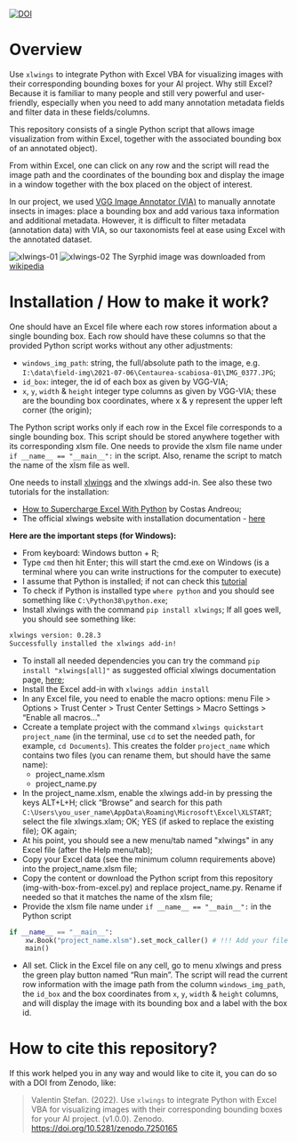 [![DOI](https://zenodo.org/badge/557367197.svg)](https://zenodo.org/badge/latestdoi/557367197)

# Overview

Use `xlwings` to integrate Python with Excel VBA for visualizing images with their corresponding bounding boxes for your AI project. 
Why still Excel? Because it is familiar to many people and still very powerful and user-friendly, especially when you need to add many annotation metadata fields and filter data in these fields/columns.

This repository consists of a single Python script that allows image visualization from within Excel, together with the associated bounding box of an annotated object).

From within Excel, one can click on any row and the script will read the image path and the coordinates of the bounding box and display the image in a window together with the box placed on the object of interest.

In our project, we used [VGG Image Annotator (VIA)](https://www.robots.ox.ac.uk/~vgg/software/via/) to manually annotate insects in images: place a bounding box and add various taxa information and additional metadata. However, it is difficult to filter metadata (annotation data) with VIA, so our taxonomists feel at ease using Excel with the annotated dataset.

![xlwings-01](https://user-images.githubusercontent.com/14074269/197849882-fc5bba75-7ac2-48e9-b0be-c67fd173342e.jpg)
![xlwings-02](https://user-images.githubusercontent.com/14074269/197849897-1cb8b94e-bf4b-4aed-a6ae-cd9bb4b23f4d.jpg)
The Syrphid image was downloaded from [wikipedia](https://en.wikipedia.org/wiki/Hover_fly#/media/File:ComputerHotline_-_Syrphidae_sp._(by)_(3).jpg)

# Installation / How to make it work?

One should have an Excel file where each row stores information about a single bounding box.
Each row should have these columns so that the provided Python script works without any other adjustments:

- `windows_img_path`: string, the full/absolute path to the image, e.g. `I:\data\field-img\2021-07-06\Centaurea-scabiosa-01\IMG_0377.JPG`;
- `id_box`: integer, the id of each box as given by VGG-VIA; 
- `x`, `y`, `width` & `height` integer type columns as given by VGG-VIA; these are the bounding box coordinates, where x & y represent the upper left corner (the origin);

The Python script works only if each row in the Excel file corresponds to a single bounding box.
This script should be stored anywhere together with its corresponding xlsm file.
One needs to provide the xlsm file name under `if __name__ == "__main__":` in the script.
Also, rename the script to match the name of the xlsm file as well.

One needs to install [xlwings](https://docs.xlwings.org/en/latest/) and the xlwings add-in. See also these two tutorials for the installation:

- [How to Supercharge Excel With Python](https://towardsdatascience.com/how-to-supercharge-excel-with-python-726b0f8e22c2) by Costas Andreou;
- The official xlwings website with installation documentation - [here](https://docs.xlwings.org/en/latest/installation.html)

**Here are the important steps (for Windows):**

- From keyboard: Windows button + R;
- Type `cmd` then hit Enter; this will start the cmd.exe on Windows (is a terminal where you can write instructions for the computer to execute)
- I assume that Python is installed; if not can check this [tutorial](https://www.digitalocean.com/community/tutorials/install-python-windows-10)
- To check if Python is installed type `where python` and you should see something like `C:\Python38\python.exe`;
- Install xlwings with the command `pip install xlwings`; If all goes well, you should see something like:
```sh
xlwings version: 0.28.3
Successfully installed the xlwings add-in!
```
- To install all needed dependencies you can try the command `pip install "xlwings[all]"` as suggested official xlwings documentation page, [here](https://docs.xlwings.org/en/latest/installation.html#optional-dependencies);
- Install the Excel add-in with `xlwings addin install`
- In any Excel file, you need to enable the macro options: menu File > Options > Trust Center > Trust Center Settings > Macro Settings > “Enable all macros..."
- Ccreate a template project with the command `xlwings quickstart project_name` (in the terminal, use `cd` to set the needed path, for example, `cd Documents`). This creates the folder `project_name` which contains two files (you can rename them, but should have the same name): 
  - project_name.xlsm
  - project_name.py
- In the project_name.xlsm, enable the xlwings add-in by pressing the keys ALT+L+H; click “Browse” and search for this path `C:\Users\you_user_name\AppData\Roaming\Microsoft\Excel\XLSTART`; select the file xlwings.xlam; OK; YES (if asked to replace the existing file); OK again;
- At his point, you should see a new menu/tab named "xlwings" in any Excel file (after the Help menu/tab); 
- Copy your Excel data (see the minimum column requirements above) into the project_name.xlsm file;
- Copy the content or download the Python script from this repository (img-with-box-from-excel.py) and replace project_name.py. Rename if needed so that it matches the name of the xlsm file;
- Provide the xlsm file name under `if __name__ == "__main__":` in the Python script
```python
if __name__ == "__main__":
    xw.Book("project_name.xlsm").set_mock_caller() # !!! Add your file name
    main()
```
- All set. Click in the Excel file on any cell, go to menu xlwings and press the green play button named “Run main”. The script will read the current row information with the image path from the column `windows_img_path`, the `id_box` and the box coordinates from `x`, `y`, `width` & `height` columns, and will display the image with its bounding box and a label with the box id.

# How to cite this repository?

If this work helped you in any way and would like to cite it, you can do so with a DOI from Zenodo, like:

> Valentin Ștefan. (2022). Use `xlwings` to integrate Python with Excel VBA for visualizing images with their corresponding bounding boxes for your AI project. (v1.0.0). Zenodo. https://doi.org/10.5281/zenodo.7250165

